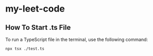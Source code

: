 # my-leet-code

## How To Start .ts File
To run a TypeScript file in the terminal, use the following command:
``` bash
npx tsx ./test.ts
```